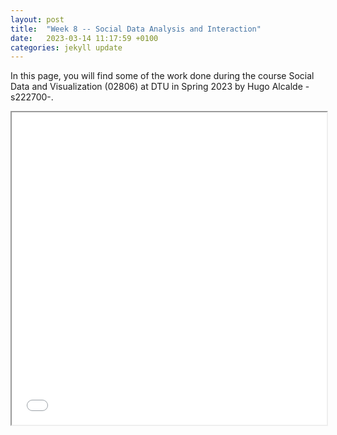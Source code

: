 ```yaml
---
layout: post
title:  "Week 8 -- Social Data Analysis and Interaction"
date:   2023-03-14 11:17:59 +0100
categories: jekyll update
---
```

In this page, you will find some of the work done during the course Social Data and Visualization (02806) at DTU in Spring 2023 by Hugo Alcalde -s222700-. 


<iframe src="figure2.html" width="100%" height="500"></iframe>

